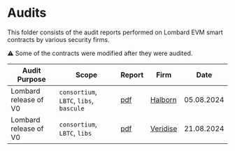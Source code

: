 # Audits

This folder consists of the audit reports performed on Lombard EVM smart contracts by various security firms.

⚠️ Some of the contracts were modified after they were audited.

| Audit Purpose         | Scope                                   | Report                                                                                             | Firm                               | Date       |
|-----------------------|-----------------------------------------|----------------------------------------------------------------------------------------------------|------------------------------------|------------|
| Lombard release of V0 | `consortium`, `LBTC`, `libs`, `bascule` | [pdf](https://github.com/lombard-finance/evm-smart-contracts/blob/main/docs/audit/Halborn_V0.pdf)  | [Halborn](https://www.halborn.com) | 05.08.2024 |
| Lombard release of V0 | `consortium`, `LBTC`, `libs`            | [pdf](https://github.com/lombard-finance/evm-smart-contracts/blob/main/docs/audit/Veridise_V0.pdf) | [Veridise](https://veridise.com)   | 21.08.2024 |